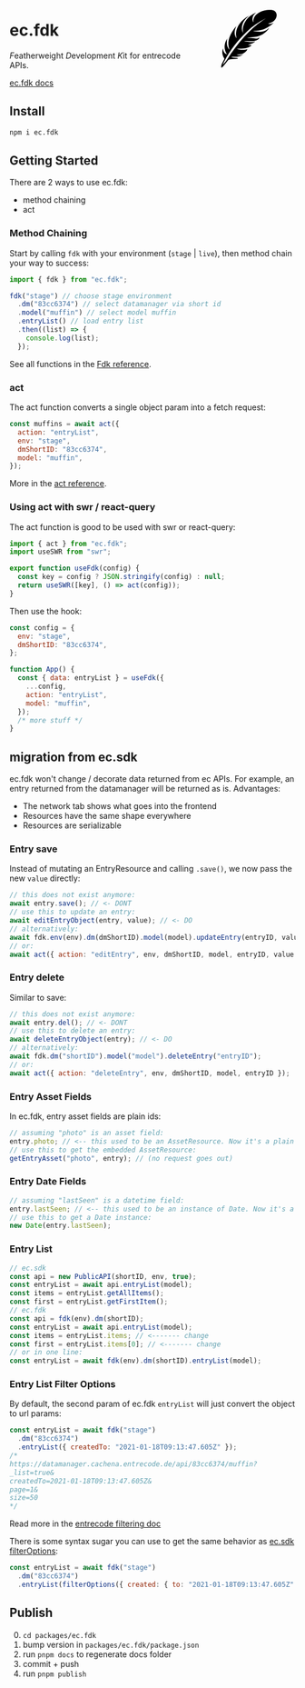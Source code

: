 <div style="width:180px;float:right">
<?xml version="1.0" encoding="UTF-8"?><svg id="a" xmlns="http://www.w3.org/2000/svg" viewBox="0 0 800 600.7"><path d="M422.28,308.6c12.1,.99,24.4,1.93,36.68,3.02,10.25,.91,20.47,2.25,30.73,2.95,8.72,.59,16.86-1.5,23.84-7.14,.67-.54,1.5-.89,3.35-.97-.51,2.22-.35,4.99-1.65,6.54-3.35,3.95-6.84,8.19-11.18,10.83-11.86,7.22-25.26,10.37-38.95,10.76-13.61,.38-27.26-.86-40.9-1.16-9.3-.21-18.61-.04-27.91,.51,67.15,9.38,61.72,8.24,89.33,4-18.08,12.19-36.83,20.92-57.58,26.24,7.5,2.43,11.84,2.44,26.68,.21-.14,3.48-2.65,7.26-7.16,10.55-10.06,7.34-21.67,11.05-33.55,13.95-19.56,4.77-39.52,4.97-59.5,4.64-4.34-.07-8.68-.01-13.08,.5,13.06,5.11,26.62,7.46,40.58,8.25,14.01,.8,27.7-.13,41.35-5.71-1.72,6.11-4.73,10.97-8.58,15.2-13.73,15.11-31.1,23.32-51.16,25.82-8.13,1.01-16.37,1.11-24.88,1.64,7.81,4.66,16.19,6.12,25.16,5.64,9.06-.48,17.1-3.93,24.99-8.02l.69,1.08c-4.32,3.12-8.4,6.64-13,9.28-9.97,5.74-21,8.44-32.39,8.92-11.44,.48-22.92,.09-34.39,.17-4.05,.03-8.08,.36-11.57,2.61-.03,.42-.06,.84-.09,1.26,4.4,1.01,8.74,2.42,13.2,2.96,8.81,1.06,17.69,1.48,26.51,2.5,3.96,.46,8.31,.46,12,5.17-5.69,.88-10.65,1.97-15.66,2.37-15.15,1.2-30.32,2.19-45.48,3.14-7.99,.5-13.88,3.51-18.92,10.37-11.03,15.03-22.99,29.38-34.89,43.74-3.07,3.71-7.19,6.63-11.09,9.54-3.81,2.84-5.58,1.91-5.67-2.8-.17-9.14,1.61-18.03,5.57-26.18,5.77-11.89,12.15-23.49,18.5-35.1,1.53-2.8,1.75-4.72-.21-7.52-11.84-16.89-16.41-35.89-14.88-56.27,.48-6.41,2.51-12.7,3.83-19.05,.53,.04,1.06,.08,1.58,.12,.71,4.18,1.4,8.37,2.15,12.55,2.69,14.92,10.18,25.93,25.16,30.8,.48,.16,.99,.27,1.49,.34,.23,.03,.49-.09,1.03-.21-24.43-41.45-22.83-82.24,2.85-122.39-4.98,30.59-5.84,60.27,16.21,85.4l1.05-.21c-1.74-6.26-3.73-12.47-5.17-18.8-5.96-26.36-3.47-52.1,6.06-77.27,11.48-30.31,28.74-57.12,49.52-81.8,1.07-1.27,2.27-2.43,3.75-3.56-15.63,32.01-20.12,63.68,2.05,94.7-1.17-6.2-2.54-12.38-3.46-18.61-3.12-21.15,.23-41.53,8.08-61.21,10.57-26.48,27.36-48.55,48.77-67.19,13.82-12.03,28.71-22.59,44.54-31.81,.53-.31,1.06-.61,1.9-.52-5.28,4.71-10.58,9.39-15.82,14.14-15.82,14.35-29.43,30.37-36.68,50.83-8.79,24.81-8.11,49.39,3.27,73.45-.24-1.9-.48-3.79-.72-5.69-.25-2.04-.54-4.08-.75-6.12-2.53-24.69,3-47.77,14.1-69.68,15.33-30.27,38.64-52.73,68.11-69.05,7.04-3.9,14.28-7.42,21.72-10.73-11.64,9.33-21.57,19.84-25.93,34.45-4.32,14.5-4.72,28.76,3.9,42.3,.07-.67,.24-1.35,.2-2.01-1.8-31.86,13.48-54.27,39.33-70.67,20.17-12.8,42.33-20.47,65.93-23.39,11.94-1.48,24.14-2.04,36.16-1.57,31.31,1.23,49.5,29.26,38.31,58.8-8.47,22.34-25.75,35.7-47.51,43.79-5.34,1.99-11.07,2.94-17.49,4.59,16.75,6.65,30.66,1.21,44.37-7.67-9.53,14.85-45.53,39.76-73.29,50.86-28.3,11.31-58.02,14.03-88.26,14.97,5.4,1.04,10.75,2.49,16.2,3.03,13.43,1.32,26.89,2.85,40.37,3.14,25.98,.57,48.3-8.57,66.5-27.34,.35-.36,.77-.67,1.15-1.01l.85,.58c-2.92,4.18-5.44,8.71-8.81,12.5-23.65,26.59-51.9,46.08-87.16,53.55-11.25,2.38-23.01,2.34-34.51,3.63-12.37,1.39-24.72,3.03-37.07,4.62-1.05,.14-2.05,.69-2.69,.91Zm145.37-151.72c-1.45,.43-1.79,.5-2.1,.63-1.52,.67-3.05,1.33-4.54,2.05-50.38,24.25-95.21,56.55-136.02,94.54-38.56,35.9-73.82,74.85-105.49,116.98-29.04,38.64-55.18,79.14-77.54,122.02-4.66,8.93-8.62,18.22-12.91,27.34,13.09-14.03,25.94-27.99,36.34-44.09,40.57-62.84,84.8-122.91,135.35-178.21,43.47-47.55,90.87-90.55,144.44-126.52,7.11-4.78,14.32-9.41,22.46-14.74Z"/></svg>
</div>

# ec.fdk

*F*eatherweight *D*evelopment *K*it for entrecode APIs.

[ec.fdk docs](https://entrecode.github.io/ec.fdk)

## Install

```sh
npm i ec.fdk
```

## Getting Started

There are 2 ways to use ec.fdk:

- method chaining
- act

### Method Chaining

Start by calling `fdk` with your environment (`stage` | `live`), then method chain your way to success:

```js
import { fdk } from "ec.fdk";

fdk("stage") // choose stage environment
  .dm("83cc6374") // select datamanager via short id
  .model("muffin") // select model muffin
  .entryList() // load entry list
  .then((list) => {
    console.log(list);
  });
```

See all functions in the [Fdk reference](/docs/classes/Fdk.html).

### act

The act function converts a single object param into a fetch request:

```js
const muffins = await act({
  action: "entryList",
  env: "stage",
  dmShortID: "83cc6374",
  model: "muffin",
});
```

More in the [act reference](/docs/functions/act.html).

### Using act with swr / react-query

The act function is good to be used with swr or react-query:

```js
import { act } from "ec.fdk";
import useSWR from "swr";

export function useFdk(config) {
  const key = config ? JSON.stringify(config) : null;
  return useSWR([key], () => act(config));
}
```

Then use the hook:

```js
const config = {
  env: "stage",
  dmShortID: "83cc6374",
};

function App() {
  const { data: entryList } = useFdk({
    ...config,
    action: "entryList",
    model: "muffin",
  });
  /* more stuff */
}
```

## migration from ec.sdk

ec.fdk won't change / decorate data returned from ec APIs. For example, an entry returned from the datamanager will be returned as is.
Advantages:

- The network tab shows what goes into the frontend
- Resources have the same shape everywhere
- Resources are serializable

### Entry save

Instead of mutating an EntryResource and calling `.save()`, we now pass the new `value` directly:

```js
// this does not exist anymore:
await entry.save(); // <- DONT
// use this to update an entry:
await editEntryObject(entry, value); // <- DO
// alternatively:
await fdk.env(env).dm(dmShortID).model(model).updateEntry(entryID, value);
// or:
await act({ action: "editEntry", env, dmShortID, model, entryID, value });
```

### Entry delete

Similar to save:

```js
// this does not exist anymore:
await entry.del(); // <- DONT
// use this to delete an entry:
await deleteEntryObject(entry); // <- DO
// alternatively:
await fdk.dm("shortID").model("model").deleteEntry("entryID");
// or:
await act({ action: "deleteEntry", env, dmShortID, model, entryID });
```

### Entry Asset Fields

In ec.fdk, entry asset fields are plain ids:

```js
// assuming "photo" is an asset field:
entry.photo; // <-- this used to be an AssetResource. Now it's a plain id string.
// use this to get the embedded AssetResource:
getEntryAsset("photo", entry); // (no request goes out)
```

### Entry Date Fields

```js
// assuming "lastSeen" is a datetime field:
entry.lastSeen; // <-- this used to be an instance of Date. Now it's a date ISO string
// use this to get a Date instance:
new Date(entry.lastSeen);
```

### Entry List

```js
// ec.sdk
const api = new PublicAPI(shortID, env, true);
const entryList = await api.entryList(model);
const items = entryList.getAllItems();
const first = entryList.getFirstItem();
// ec.fdk
const api = fdk(env).dm(shortID);
const entryList = await api.entryList(model);
const items = entryList.items; // <------- change
const first = entryList.items[0]; // <------- change
// or in one line:
const entryList = await fdk(env).dm(shortID).entryList(model);
```

### Entry List Filter Options

By default, the second param of ec.fdk `entryList` will just convert the object to url params:

```js
const entryList = await fdk("stage")
  .dm("83cc6374")
  .entryList({ createdTo: "2021-01-18T09:13:47.605Z" });
/* 
https://datamanager.cachena.entrecode.de/api/83cc6374/muffin?
_list=true&
createdTo=2021-01-18T09:13:47.605Z&
page=1&
size=50
*/
```

Read more in the [entrecode filtering doc](https://doc.entrecode.de/api-basics/#filtering)

There is some syntax sugar you can use to get the same behavior as [ec.sdk filterOptions](https://entrecode.github.io/ec.sdk/#filteroptions):

```js
const entryList = await fdk("stage")
  .dm("83cc6374")
  .entryList(filterOptions({ created: { to: "2021-01-18T09:13:47.605Z" } }));
```

## Publish

0. `cd packages/ec.fdk`
1. bump version in `packages/ec.fdk/package.json`
2. run `pnpm docs` to regenerate docs folder
3. commit + push
4. run `pnpm publish`
